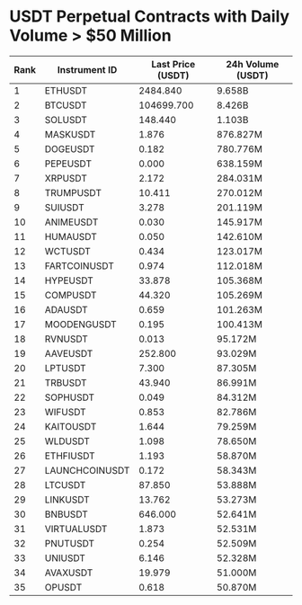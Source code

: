 # USDT Perpetual Contracts with Daily Volume > $50 Million

| Rank | Instrument ID | Last Price (USDT) | 24h Volume (USDT) |
|------|---------------|-------------------|-------------------|
| 1 | ETHUSDT | 2484.840 | 9.658B |
| 2 | BTCUSDT | 104699.700 | 8.426B |
| 3 | SOLUSDT | 148.440 | 1.103B |
| 4 | MASKUSDT | 1.876 | 876.827M |
| 5 | DOGEUSDT | 0.182 | 780.776M |
| 6 | PEPEUSDT | 0.000 | 638.159M |
| 7 | XRPUSDT | 2.172 | 284.031M |
| 8 | TRUMPUSDT | 10.411 | 270.012M |
| 9 | SUIUSDT | 3.278 | 201.119M |
| 10 | ANIMEUSDT | 0.030 | 145.917M |
| 11 | HUMAUSDT | 0.050 | 142.610M |
| 12 | WCTUSDT | 0.434 | 123.017M |
| 13 | FARTCOINUSDT | 0.974 | 112.018M |
| 14 | HYPEUSDT | 33.878 | 105.368M |
| 15 | COMPUSDT | 44.320 | 105.269M |
| 16 | ADAUSDT | 0.659 | 101.263M |
| 17 | MOODENGUSDT | 0.195 | 100.413M |
| 18 | RVNUSDT | 0.013 | 95.172M |
| 19 | AAVEUSDT | 252.800 | 93.029M |
| 20 | LPTUSDT | 7.300 | 87.305M |
| 21 | TRBUSDT | 43.940 | 86.991M |
| 22 | SOPHUSDT | 0.049 | 84.312M |
| 23 | WIFUSDT | 0.853 | 82.786M |
| 24 | KAITOUSDT | 1.644 | 79.259M |
| 25 | WLDUSDT | 1.098 | 78.650M |
| 26 | ETHFIUSDT | 1.193 | 58.870M |
| 27 | LAUNCHCOINUSDT | 0.172 | 58.343M |
| 28 | LTCUSDT | 87.850 | 53.888M |
| 29 | LINKUSDT | 13.762 | 53.273M |
| 30 | BNBUSDT | 646.000 | 52.641M |
| 31 | VIRTUALUSDT | 1.873 | 52.531M |
| 32 | PNUTUSDT | 0.254 | 52.509M |
| 33 | UNIUSDT | 6.146 | 52.328M |
| 34 | AVAXUSDT | 19.979 | 51.000M |
| 35 | OPUSDT | 0.618 | 50.870M |
